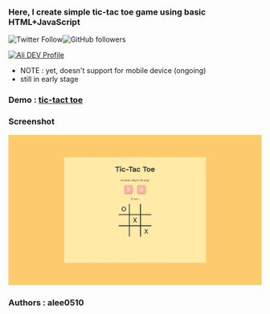 ### Here, I create simple tic-tac toe game using basic HTML+JavaScript 
![Twitter Follow](https://img.shields.io/twitter/follow/a_lee0510?style=social)![GitHub followers](https://img.shields.io/github/followers/alee0510?style=social)

[![Ali DEV Profile](https://d2fltix0v2e0sb.cloudfront.net/dev-badge.svg=40x40)](https://dev.to/alee0510)
- NOTE : yet, doesn't support for mobile device (ongoing)
- still in early stage

### Demo : [tic-tact toe](https://alee0510.github.io/tictac_toe/)
### Screenshot
![Screenshot](screenshot_desktop.jpg)

### Authors : alee0510
